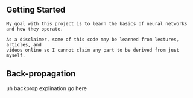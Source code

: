 ## Getting Started
    My goal with this project is to learn the basics of neural networks and how they operate. 

    As a disclaimer, some of this code may be learned from lectures, articles, and 
    videos online so I cannot claim any part to be derived from just myself.

## Back-propagation
uh backprop explination go here
